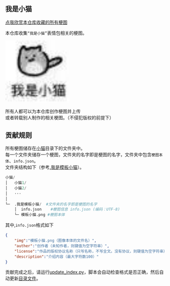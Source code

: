 ## 我是小猫

[点我欣赏本仓库收藏的所有梗图](https://yunline.github.io/LittleCatMemeCollection/)  

本仓库收集`“我是小猫”`表情包相关的梗图。  

<img src=小猫/我是小猫/我是小猫.jpg width=40%>

所有人都可以为本仓库创作梗图并上传  
或者转载别人制作的相关梗图。（不侵犯版权的前提下）  

## 贡献规则
所有梗图储存在[小猫](./小猫)目录下的文件夹中。  
每一个文件夹储存一个梗图，文件夹的名字即是梗图的名字，文件夹中包含`梗图本体`、`info.json`。  
文件夹结构如下（参考[.我是模板小猫](小猫/.我是模板小猫)）。  

```python
小猫/
│   小猫1/
│   小猫2/
│   ···
│
└─  .我是模板小猫/  #文件夹的名字即是梗图的名字
    │  info.json    #梗图信息 info.json (编码：UTF-8)
    └─ 模板小猫.png #梗图本体
```

其中,`info.json`格式如下
```json
{
    "img":"模板小猫.png（图像本体的文件名）", 
    "auther":"创作者（未知作者，则键值为空字符串）",
    "license":"作品的版权协议名称（只写名称，不写全文。没有协议，则键值为空字符串）",
    "description":"介绍内容（最大字符数100）"
}
```

贡献完成之后，请运行[update_index.py](update_index.py)，脚本会自动检查格式是否正确，然后自动更新[目录文件](数据/index.json)。
